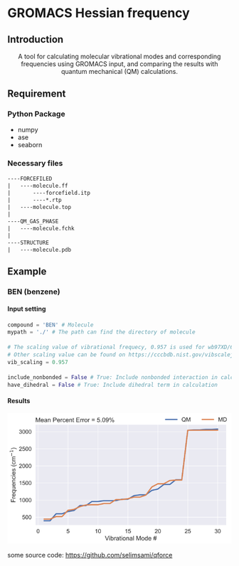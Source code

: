 # GROMACS Hessian frequency
## Introduction

<div align="center">
A tool for calculating molecular vibrational modes and corresponding frequencies using GROMACS input, and comparing the results with quantum mechanical (QM) calculations.
</div>

## Requirement
### Python Package
* numpy
* ase
* seaborn
### Necessary files
```
----FORCEFILED
|   ----molecule.ff
|       ----forcefield.itp
|       ----*.rtp
|   ----molecule.top
|
----QM_GAS_PHASE
|   ----molecule.fchk
|
----STRUCTURE
|   ----molecule.pdb
```

## Example
### BEN (benzene)  
#### Input setting
```python
compound = 'BEN' # Molecule
mypath = './' # The path can find the directory of molecule

# The scaling value of vibrational frequecy, 0.957 is used for wb97XD/6-311++G(d,p) 
# Other scaling value can be found on https://cccbdb.nist.gov/vibscalejustx.asp
vib_scaling = 0.957 

include_nonbonded = False # True: Include nonbonded interaction in calculation
have_dihedral = False # True: Include dihedral term in calculation
```
#### Results
![alt text](image-1.png)


some source code: https://github.com/selimsami/qforce